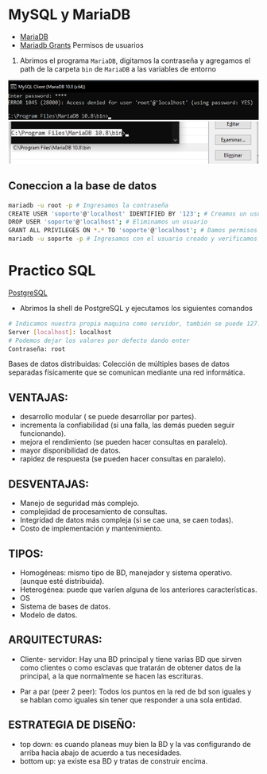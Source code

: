 # MySQL y MariaDB

- [MariaDB](https://downloads.mariadb.org/mariadb/10.5.8/)
- [Mariadb Grants](https://mariadb.com/kb/en/grant/) Permisos de usuarios

1. Abrimos el programa `MariaDB`, digitamos la contraseña y agregamos el path de la carpeta `bin` de `MariaDB` a las variables de entorno

![](../../img/sql/User%20Root.png)
![](../../img/sql/Add%20to%20path.png)

## Coneccion a la base de datos

```sh
mariadb -u root -p # Ingresamos la contraseña
CREATE USER 'soporte'@'localhost' IDENTIFIED BY '123'; # Creamos un usuario
DROP USER 'soporte'@'localhost'; # Eliminamos un usuario
GRANT ALL PRIVILEGES ON *.* TO 'soporte'@'localhost'; # Damos permisos de administrador
mariadb -u soporte -p # Ingresamos con el usuario creado y verificamos los permisos
```

# Practico SQL

[PostgreSQL](https://www.postgresql.org/download/)

- Abrimos la shell de PostgreSQL y ejecutamos los siguientes comandos

```sh
# Indicamos nuestra propia maquina como servidor, también se puede 127.0.0.1
Server [localhost]: localhost
# Podemos dejar los valores por defecto dando enter
Contraseña: root
```

Bases de datos distribuidas: Colección de múltiples bases de datos separadas físicamente que se comunican mediante una red informática.

## VENTAJAS:

- desarrollo modular ( se puede desarrollar por partes).
- incrementa la confiabilidad (si una falla, las demás pueden seguir funcionando).
- mejora el rendimiento (se pueden hacer consultas en paralelo).
- mayor disponibilidad de datos.
- rapidez de respuesta (se pueden hacer consultas en paralelo).

## DESVENTAJAS:

- Manejo de seguridad más complejo.
- complejidad de procesamiento de consultas.
- Integridad de datos más compleja (si se cae una, se caen todas).
- Costo de implementación y mantenimiento.

## TIPOS:

- Homogéneas: mismo tipo de BD, manejador y sistema operativo. (aunque esté distribuida).
- Heterogénea: puede que varíen alguna de los anteriores características.
- OS
- Sistema de bases de datos.
- Modelo de datos.

## ARQUITECTURAS:

- Cliente- servidor: Hay una BD principal y tiene varias BD que sirven como clientes o como esclavas que tratarán de obtener datos de la principal, a la que normalmente se hacen las escrituras.

- Par a par (peer 2 peer): Todos los puntos en la red de bd son iguales y se hablan como iguales sin tener que responder a una sola entidad.

## ESTRATEGIA DE DISEÑO:

- top down: es cuando planeas muy bien la BD y la vas configurando de arriba hacia abajo de acuerdo a tus necesidades.
- bottom up: ya existe esa BD y tratas de construir encima.

